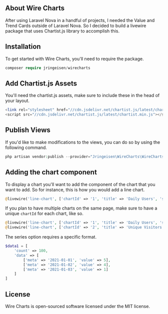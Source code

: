 ## About Wire Charts
After using Laravel Nova in a handful of projects, I needed the Value and Trend Cards outside of Laravel Nova. So I decided to build a livewire package that uses Chartist.js library to accomplish this.

## Installation
To get started with Wire Charts, you'll need to require the package.

```php
composer require jringeisen/wirecharts
```
## Add Chartist.js Assets
You'll need the chartist.js assets, make sure to include these in the head of your layout.
```php
<link rel="stylesheet" href="//cdn.jsdelivr.net/chartist.js/latest/chartist.min.css">
<script src="//cdn.jsdelivr.net/chartist.js/latest/chartist.min.js"></script>
```

## Publish Views
If you'd like to make modifications to the views, you can do so by using the following command.
```php
php artisan vendor:publish --provider="Jringeisen\WireCharts\WireChartsServiceProvider" --tag="views"
```

## Adding the chart component
To display a chart you'll want to add the component of the chart that you want to add. So for instance, this is how you would add a line chart.

```php
@livewire('line-chart', ['chartId' => '1', 'title' => 'Daily Users', 'series' => $data1, 'height' => 'h-36'])
```

If you plan to have multiple charts on the same page, make sure to have a unique `chartId` for each chart, like so.

```php
@livewire('line-chart', ['chartId' => '1', 'title' => 'Daily Users', 'series' => $data1, 'height' => 'h-36'])
@livewire('line-chart', ['chartId' => '2', 'title' => 'Unique Visitors', 'series' => $data2, 'height' => 'h-36'])
```

The series option requires a specific format.

```php
$data1 = [
    'count' => 100,
    'data' => [
        ['meta' => '2021-01-01', 'value' => 5],
        ['meta' => '2021-01-02', 'value' => 4],
        ['meta' => '2021-01-03', 'value' => 1]
    ]
]
```

## License
Wire Charts is open-sourced software licensed under the MIT license.

